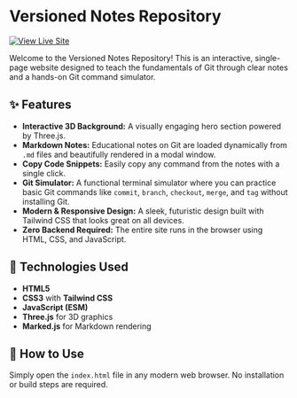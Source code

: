 # Versioned Notes Repository

[![View Live Site](https://img.shields.io/badge/View-Live%20Site-brightgreen?style=for-the-badge)](https://lokeshtekade77-source.github.io/versioned-notes/)


Welcome to the Versioned Notes Repository! This is an interactive, single-page website designed to teach the fundamentals of Git through clear notes and a hands-on Git command simulator.

## ✨ Features

-   **Interactive 3D Background:** A visually engaging hero section powered by Three.js.
-   **Markdown Notes:** Educational notes on Git are loaded dynamically from `.md` files and beautifully rendered in a modal window.
-   **Copy Code Snippets:** Easily copy any command from the notes with a single click.
-   **Git Simulator:** A functional terminal simulator where you can practice basic Git commands like `commit`, `branch`, `checkout`, `merge`, and `tag` without installing Git.
-   **Modern & Responsive Design:** A sleek, futuristic design built with Tailwind CSS that looks great on all devices.
-   **Zero Backend Required:** The entire site runs in the browser using HTML, CSS, and JavaScript.

## 🚀 Technologies Used

-   **HTML5**
-   **CSS3** with **Tailwind CSS**
-   **JavaScript (ESM)**
-   **Three.js** for 3D graphics
-   **Marked.js** for Markdown rendering

## 🔧 How to Use

Simply open the `index.html` file in any modern web browser. No installation or build steps are required.